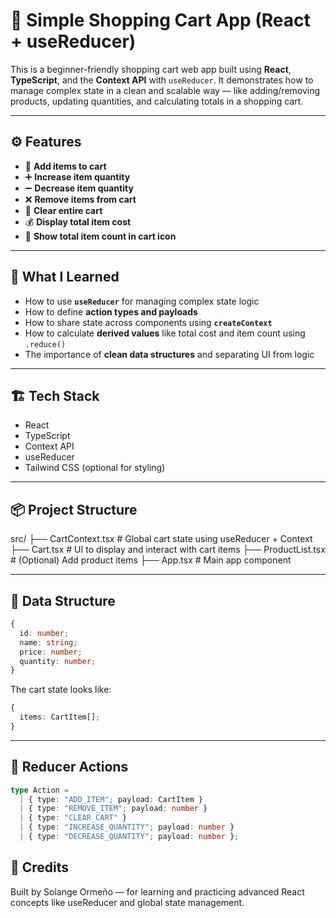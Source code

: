 # 🛒 Simple Shopping Cart App (React + useReducer)

This is a beginner-friendly shopping cart web app built using **React**, **TypeScript**, and the **Context API** with `useReducer`. It demonstrates how to manage complex state in a clean and scalable way — like adding/removing products, updating quantities, and calculating totals in a shopping cart.

---

## ⚙️ Features

- 🧾 **Add items to cart**
- ➕ **Increase item quantity**
- ➖ **Decrease item quantity**
- ❌ **Remove items from cart**
- 🧹 **Clear entire cart**
- 💰 **Display total item cost**
- 🔢 **Show total item count in cart icon**

---

## 🧠 What I Learned

- How to use **`useReducer`** for managing complex state logic
- How to define **action types and payloads**
- How to share state across components using **`createContext`**
- How to calculate **derived values** like total cost and item count using `.reduce()`
- The importance of **clean data structures** and separating UI from logic

---

## 🏗️ Tech Stack

- React
- TypeScript
- Context API
- useReducer
- Tailwind CSS (optional for styling)

---

## 📦 Project Structure
src/
├── CartContext.tsx # Global cart state using useReducer + Context
├── Cart.tsx # UI to display and interact with cart items
├── ProductList.tsx # (Optional) Add product items
├── App.tsx # Main app component

---


## 📐 Data Structure
```ts
{
  id: number;
  name: string;
  price: number;
  quantity: number;
}
```

The cart state looks like:
```ts
{
  items: CartItem[];
}
```
---

## 🔁 Reducer Actions
```ts
type Action =
  | { type: "ADD_ITEM"; payload: CartItem }
  | { type: "REMOVE_ITEM"; payload: number }
  | { type: "CLEAR_CART" }
  | { type: "INCREASE_QUANTITY"; payload: number }
  | { type: "DECREASE_QUANTITY"; payload: number };
```

## 🙌 Credits

Built by Solange Ormeño — for learning and practicing advanced React concepts like useReducer and global state management.
